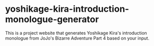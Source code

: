 # yoshikage-kira-introduction-monologue-generator
This is a project website that generates Yoshikage Kira's introduction monologue from JoJo's Bizarre Adventure Part 4 based on your input.
